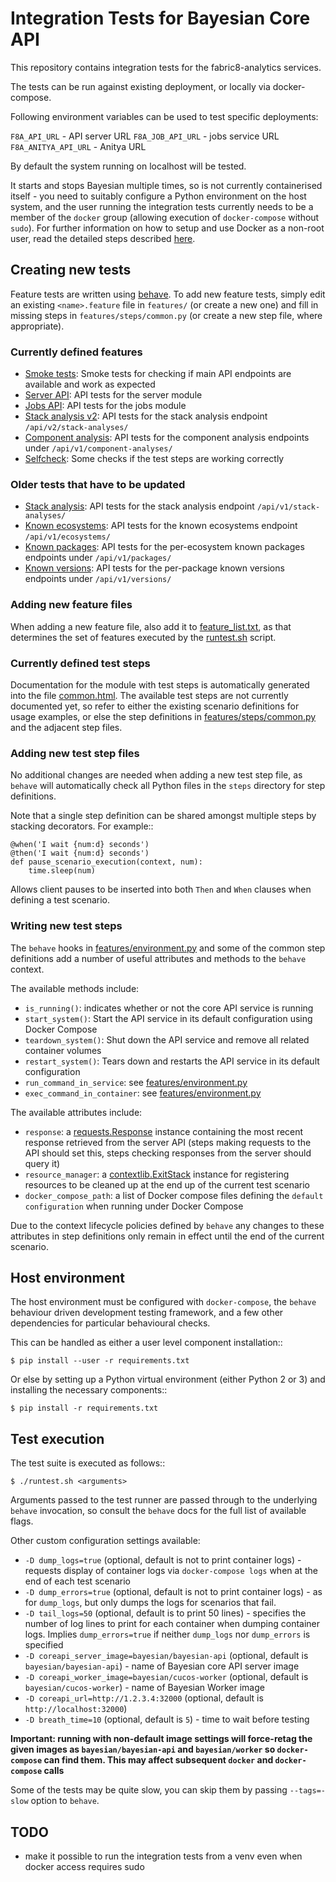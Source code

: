 # Integration Tests for Bayesian Core API

This repository contains integration tests for the fabric8-analytics services.

The tests can be run against existing deployment, or locally via docker-compose.

Following environment variables can be used to test specific deployments:

`F8A_API_URL` - API server URL
`F8A_JOB_API_URL` - jobs service URL
`F8A_ANITYA_API_URL` - Anitya URL

By default the system running on localhost will be tested.

It starts and stops Bayesian multiple times, so is not currently containerised
itself - you need to suitably configure a Python environment on the host
system, and the user running the integration tests currently needs to be a
member of the `docker` group (allowing execution of `docker-compose`
without `sudo`). For further information on how to setup and use Docker as
a non-root user, read the detailed steps described
[here](https://docs.docker.com/engine/installation/linux/linux-postinstall/).

## Creating new tests

Feature tests are written using [behave](http://pythonhosted.org/behave/). To
add new feature tests, simply edit an existing `<name>.feature` file in
`features/` (or create a new one) and fill in missing steps in
`features/steps/common.py` (or create a new step file, where appropriate).

### Currently defined features

* [Smoke tests](features/smoketest.feature): Smoke tests for checking if main
  API endpoints are available and work as expected
* [Server API](features/server_api.feature): API tests for the server module
* [Jobs API](features/jobs_api.feature): API tests for the jobs module
* [Stack analysis v2](features/stack_analyses_v2.feature): API tests for the
  stack analysis endpoint `/api/v2/stack-analyses/`
* [Component analysis](features/components.feature): API tests for the
  component analysis endpoints under `/api/v1/component-analyses/`
* [Selfcheck](features/selfcheck.feature): Some checks if the test steps are
  working correctly

### Older tests that have to be updated

* [Stack analysis](features/stackanalysis.feature): API tests for the
  stack analysis endpoint `/api/v1/stack-analyses/`
* [Known ecosystems](features/ecosystems.feature): API tests for the
  known ecosystems endpoint `/api/v1/ecosystems/`
* [Known packages](features/packages.feature): API tests for the
  per-ecosystem known packages endpoints under `/api/v1/packages/`
* [Known versions](features/versions.feature): API tests for the
  per-package known versions endpoints under `/api/v1/versions/`

### Adding new feature files

When adding a new feature file, also add it to
[feature_list.txt](feature_list.txt), as that determines the set of
features executed by the [runtest.sh](runtest.sh) script.

### Currently defined test steps

Documentation for the module with test steps is automatically generated into
the file [common.html](https://fabric8-analytics.github.io/common.html). The
available test steps are not currently documented yet, so refer to either the
existing scenario definitions for usage examples, or else the step definitions
in [features/steps/common.py](features/steps/common.py) and the adjacent step
files.

### Adding new test step files

No additional changes are needed when adding a new test step file, as `behave`
will automatically check all Python files in the `steps` directory for
step definitions.

Note that a single step definition can be shared amongst multiple steps
by stacking decorators. For example::

    @when('I wait {num:d} seconds')
    @then('I wait {num:d} seconds')
    def pause_scenario_execution(context, num):
        time.sleep(num)

Allows client pauses to be inserted into both `Then` and `When` clauses
when defining a test scenario.


### Writing new test steps

The `behave` hooks in [features/environment.py](features/environment.py)
and some of the common step definitions add a number of useful attributes
and methods to the `behave` context.

The available methods include:

* `is_running()`: indicates whether or not the core API service is running
* `start_system()`: Start the API service in its default configuration using
  Docker Compose
* `teardown_system()`: Shut down the API service and remove all related
  container volumes
* `restart_system()`: Tears down and restarts the API service in its default
  configuration
* `run_command_in_service`: see [features/environment.py](features/environment.py)
* `exec_command_in_container`: see [features/environment.py](features/environment.py)

The available attributes include:

* `response`: a [requests.Response]() instance containing the most recent
  response retrieved from the server API (steps making requests to the API
  should set this, steps checking responses from the server should query it)
* `resource_manager`: a [contextlib.ExitStack](https://docs.python.org/3/library/contextlib.html#contextlib.ExitStack)
  instance for registering resources to be cleaned up at the end up of the
  current test scenario
* `docker_compose_path`: a list of Docker compose files defining the 
  `default configuration` when running under Docker Compose

Due to the context lifecycle policies defined by `behave` any changes to these
attributes in step definitions only remain in effect until the end of the
current scenario.


## Host environment

The host environment must be configured with `docker-compose`, the `behave`
behaviour driven development testing framework, and a few other dependencies
for particular behavioural checks.

This can be handled as either a user level component installation::

    $ pip install --user -r requirements.txt

Or else by setting up a Python virtual environment (either Python 2 or 3) and
installing the necessary components::

    $ pip install -r requirements.txt


## Test execution

The test suite is executed as follows::

    $ ./runtest.sh <arguments>

Arguments passed to the test runner are passed through to the underlying
`behave` invocation, so consult the `behave` docs for the full list of
available flags.

Other custom configuration settings available:

  * `-D dump_logs=true` (optional, default is not to print container logs) -
    requests display of container logs via `docker-compose logs` when at the
    end of each test scenario
  * `-D dump_errors=true` (optional, default is not to print container logs) -
    as for `dump_logs`, but only dumps the logs for scenarios that fail.
  * `-D tail_logs=50` (optional, default is to print 50 lines) - specifies the
    number of log lines to print for each container when dumping container
    logs. Implies `dump_errors=true` if neither `dump_logs` nor `dump_errors`
    is specified
  * `-D coreapi_server_image=bayesian/bayesian-api`
    (optional, default is `bayesian/bayesian-api`) - name of Bayesian core API server image
  * `-D coreapi_worker_image=bayesian/cucos-worker` (optional, default is `bayesian/cucos-worker`) - name of Bayesian
    Worker image
  * `-D coreapi_url=http://1.2.3.4:32000` (optional, default is `http://localhost:32000`)
  * `-D breath_time=10` (optional, default is `5`) - time to wait before testing

**Important: running with non-default image settings will force-retag the given
images as `bayesian/bayesian-api` and `bayesian/worker` so `docker-compose`
can find them. This may affect subsequent `docker` and `docker-compose` calls**

Some of the tests may be quite slow, you can skip them by passing
`--tags=-slow` option to `behave`.

## TODO

- make it possible to run the integration tests from a venv even when docker
  access requires sudo
